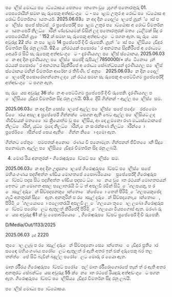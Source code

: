 ප ොලිස් මොධ්‍ය ප ොට්ඨොසය පෙත ෙොතතො වූ ෙැදගත් පතොරතුරු 01. පෙපරොයින් සමඟ සැ රුපෙකු අත්අඩංගුෙට - ප ොළඹ උතුර අ රොධ්‍ ප ොට්ඨොස අ රොධ්‍ විමර්තන ොයතංර්ය. 2025.06.03 ෙන අද දින දෙෙල් ොලපේ ග්‍රෑන්් ොස් ප ොලිස් ෙසපේ ස්පට්ස්ුර ප්‍රපේර්පේදී ප ොළඹ උතුර ප ොට්ඨොස අ රොධ්‍ විමර්තන ොයතංර්පේ නිලධ්‍ොරීන් ණ්ඩොයමක් විසින් ලද පතොරතුරක් මත ෙැටලීමක් සිදු ර පෙපරොයින් ග්‍රෑේ 152 ක් සමඟ සැ රුපෙකු අත්අඩංගුෙට පගන ඇත. සැ රු ෙයස අවුරුදු 22 ක් ෙන ප ොළඹ 14 ප්‍රපේර්පේ දිංචි රුපෙකි. ග්‍රෑන්් ොස් ප ොලිසිය ෙැඩිදුර විමර්තන සිදු රනු ලබයි. 02. ෙෑන්රථයක් පසොර ේ ර අනථතය සිදුකිරීපේ අ රොධ්‍යට අෙර්ය ර සිටි සැ රුපෙකු අත්අඩංගුෙට - දැරණියගල ප ොලිස් ස්ථොනය. 2025.06.03 ෙන අද දින දැරණියගල ප ොලිස් ෙසපේදී රුපියල් 7850000/= ක් ෙටිනො ෙෑන් රථයක් පසොර ේ ර අනථතය සිදුකිරීපේ අ රොධ්‍ය සේබන්ධ්‍පයන් දැරණියගල ප ොලිස් ස්ථොනය මඟින් විමර්තන ආරේභ ර තිබිණි. ඒ අනුෙ 2025.06.03 ෙන දින දෙෙල් ොලපේදී පසොරොගන්නො ලද ෙෑන් රථය සමඟ සැ රුපෙකු අංපෙට්ටිගම ප්‍රපේර්පේදී අත්අඩංගුෙට පගන ඇත.

සැ රු ෙයස අවුරුදු 36 ක් ෙන අංපෙට්ටිගම ප්‍රපේර්පේ දිංචි රුපෙකි. දැරණියගල ප ොලිසිය ෙැඩිදුර විමර්තන සිදු රනු ලබයි. 03. ෙදිසි ගින්නක් - ඇල්ල ප ොලිස් ෙසම.

2025.06.03 ෙන අද දින සෙස් ොලපේ ඇල්ල ප ොලිස් ෙසපේ පදෝෙ රජමෙො විෙොරය අසල ඳු ප්‍රපේර්පේ ගින්නක් ෙටපගන ඇති බෙට ඇල්ල ප ොලිසියට ලද ණිවිඩයක් මත ෙෙොම ක්‍රියොත්ම වූ ප ොලිසිය, ආ දො ළමනො රණ මධ්‍යස්ථොනපේ නිලධ්‍ොරීන්, යුධ්‍ ෙමුදො නිලධ්‍ොරීන්, ෙන සංරක්ෂණ නිලධ්‍ොරීන් ෙො ප්‍රපේර්ෙොසීන්පේ සෙය ඇතිෙ ගින්න නිෙො දමො ඇත.

ගින්නට පේතුෙ පමපතක් අනොෙරණය වී පනොමැත. ගින්පනන් ජීවිත ෙොනි සිදුෙ පනොමැත. ඇල්ල ප ොලිසිය ෙැඩිදුර විමර්තන සිදු රනු ලබයි.

04. මොර රිය අනතුරක් - ගිරොඳුරුප ෝට්පට් ප ොලිස් ෙසම.

2025.06.03 ෙන අද දින උදෑසන ොලපේ ගිරොඳුරුප ෝට්පට් ප ොලිස් ෙසපේ මහියංගණය පදහිඅත්ත ණ්ඩිය මොගතපේ පෙොබරියොෙ ප්‍රපේර්පේදී ගිරොඳුරුප ෝට්පට් පදස සිට පදහිඅත්ත ණ්ඩිය පදසට ධ්‍ොෙනය වූ ොත රථයක් මොගතපයන් ඉෙතට ැන මොගත අසල පලොතරැයි ටි ට් ත් අපලවි රමින් සිටි ුේගලපයකු, ප ර ොසැල් දරුෙන් සිව්පදපනකු ොන්තොෙක්පේ ෙො තෙත් පිරිමි ුේගලපයකුපේද ගැටී අනතුරක් සිදුෙ ඇත. අනතුරින් ප ර ොසැල් දරුෙන් සිව්පදනො, ොන්තොෙ, පිරිමි ුේගලයො ෙො පලොතරැයි අපලවි ල ුේගලයො තුෙොල ලබො ගිරොදුරුප ෝට්පට් පරෝෙලට ඇතුලත් කිරීපේදී පිරිමි ුේගලයො මියපගොස් ඇත. මරණ රු ෙයස අවුරුදු 61 ක් වූ පෙොබරියොෙ, ගිරොඳුරුප ෝට්පට් ප්‍රපේර්පේ දිංචි රුපෙකි.

D/Media/Out/1133/2025

2025.06.03 ැය 2220

තුෙොල ලැබූ ප ර ොසැල් දරුෙන් සිව්පදනො සෙ ොන්තොෙ ෙැඩිදුර ප්‍රති ොර සඳෙො මහියංගණය පරෝෙලට ඇතුලත් ර ඇති අතර ඉන් එක් දරුපෙකු බර තල තත්ත්ෙපේ සිටි බැවින් බදුල්ල පරෝෙලට මොරු ර යෙො ඇත.

මෘත ර්රීරය ගිරොඳුරුප ෝට්පට් පරෝෙපල් මෘත ර්රීරොගොරපේ තැන් ත් ර ඇති අතර අනතුරට සේබන්ධ්‍ ෙයස අවුරුදු 55 ක් ෙන ොත රථපේ රියදුරු අත්අඩංගුෙට පගන ඇත. ගිරොඳුරුප ෝට්පට් ප ොලිසිය ෙැඩිදුර විමර්තන සිදු රනු ලබයි.

ප ොලිස් මොධ්‍ය ප ොට්ඨොසය.